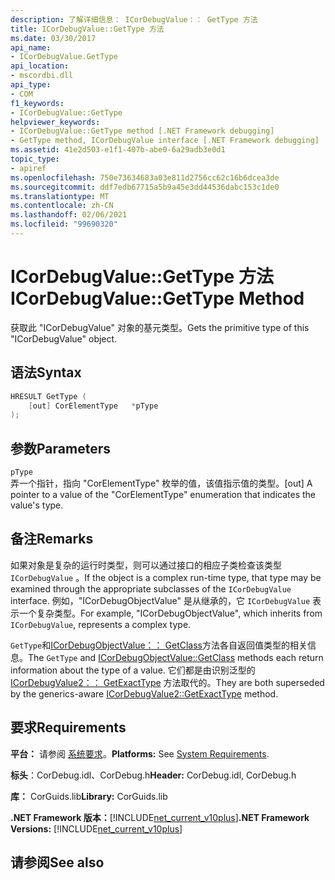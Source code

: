 ```yaml
---
description: 了解详细信息： ICorDebugValue：： GetType 方法
title: ICorDebugValue::GetType 方法
ms.date: 03/30/2017
api_name:
- ICorDebugValue.GetType
api_location:
- mscordbi.dll
api_type:
- COM
f1_keywords:
- ICorDebugValue::GetType
helpviewer_keywords:
- ICorDebugValue::GetType method [.NET Framework debugging]
- GetType method, ICorDebugValue interface [.NET Framework debugging]
ms.assetid: 41e2d503-e1f1-407b-abe0-6a29adb3e0d1
topic_type:
- apiref
ms.openlocfilehash: 750e73634683a03e811d2756cc62c16b6dcea3de
ms.sourcegitcommit: ddf7edb67715a5b9a45e3dd44536dabc153c1de0
ms.translationtype: MT
ms.contentlocale: zh-CN
ms.lasthandoff: 02/06/2021
ms.locfileid: "99690320"
---
```

# <a name="icordebugvaluegettype-method"></a><span data-ttu-id="daeae-103">ICorDebugValue::GetType 方法</span><span class="sxs-lookup"><span data-stu-id="daeae-103">ICorDebugValue::GetType Method</span></span>

<span data-ttu-id="daeae-104">获取此 "ICorDebugValue" 对象的基元类型。</span><span class="sxs-lookup"><span data-stu-id="daeae-104">Gets the primitive type of this "ICorDebugValue" object.</span></span>  
  
## <a name="syntax"></a><span data-ttu-id="daeae-105">语法</span><span class="sxs-lookup"><span data-stu-id="daeae-105">Syntax</span></span>  
  
```cpp  
HRESULT GetType (  
    [out] CorElementType   *pType  
);  
```  
  
## <a name="parameters"></a><span data-ttu-id="daeae-106">参数</span><span class="sxs-lookup"><span data-stu-id="daeae-106">Parameters</span></span>  

 `pType`  
 <span data-ttu-id="daeae-107">弄一个指针，指向 "CorElementType" 枚举的值，该值指示值的类型。</span><span class="sxs-lookup"><span data-stu-id="daeae-107">[out] A pointer to a value of the "CorElementType" enumeration that indicates the value's type.</span></span>  
  
## <a name="remarks"></a><span data-ttu-id="daeae-108">备注</span><span class="sxs-lookup"><span data-stu-id="daeae-108">Remarks</span></span>  

 <span data-ttu-id="daeae-109">如果对象是复杂的运行时类型，则可以通过接口的相应子类检查该类型 `ICorDebugValue` 。</span><span class="sxs-lookup"><span data-stu-id="daeae-109">If the object is a complex run-time type, that type may be examined through the appropriate subclasses of the `ICorDebugValue` interface.</span></span> <span data-ttu-id="daeae-110">例如，"ICorDebugObjectValue" 是从继承的，它 `ICorDebugValue` 表示一个复杂类型。</span><span class="sxs-lookup"><span data-stu-id="daeae-110">For example, "ICorDebugObjectValue", which inherits from `ICorDebugValue`, represents a complex type.</span></span>  
  
 <span data-ttu-id="daeae-111">`GetType`和[ICorDebugObjectValue：： GetClass](icordebugobjectvalue-getclass-method.md)方法各自返回值类型的相关信息。</span><span class="sxs-lookup"><span data-stu-id="daeae-111">The `GetType` and [ICorDebugObjectValue::GetClass](icordebugobjectvalue-getclass-method.md) methods each return information about the type of a value.</span></span> <span data-ttu-id="daeae-112">它们都是由识别泛型的 [ICorDebugValue2：： GetExactType](icordebugvalue2-getexacttype-method.md) 方法取代的。</span><span class="sxs-lookup"><span data-stu-id="daeae-112">They are both superseded by the generics-aware [ICorDebugValue2::GetExactType](icordebugvalue2-getexacttype-method.md) method.</span></span>  
  
## <a name="requirements"></a><span data-ttu-id="daeae-113">要求</span><span class="sxs-lookup"><span data-stu-id="daeae-113">Requirements</span></span>  

 <span data-ttu-id="daeae-114">**平台：** 请参阅 [系统要求](../../get-started/system-requirements.md)。</span><span class="sxs-lookup"><span data-stu-id="daeae-114">**Platforms:** See [System Requirements](../../get-started/system-requirements.md).</span></span>  
  
 <span data-ttu-id="daeae-115">**标头**：CorDebug.idl、CorDebug.h</span><span class="sxs-lookup"><span data-stu-id="daeae-115">**Header:** CorDebug.idl, CorDebug.h</span></span>  
  
 <span data-ttu-id="daeae-116">**库：** CorGuids.lib</span><span class="sxs-lookup"><span data-stu-id="daeae-116">**Library:** CorGuids.lib</span></span>  
  
 <span data-ttu-id="daeae-117">**.NET Framework 版本：**[!INCLUDE[net_current_v10plus](../../../../includes/net-current-v10plus-md.md)]</span><span class="sxs-lookup"><span data-stu-id="daeae-117">**.NET Framework Versions:** [!INCLUDE[net_current_v10plus](../../../../includes/net-current-v10plus-md.md)]</span></span>  
  
## <a name="see-also"></a><span data-ttu-id="daeae-118">请参阅</span><span class="sxs-lookup"><span data-stu-id="daeae-118">See also</span></span>
